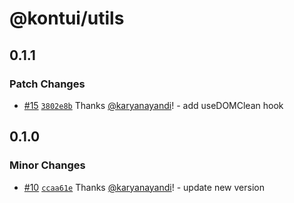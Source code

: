 # @kontui/utils

## 0.1.1

### Patch Changes

- [#15](https://github.com/dafundacom/kontui/pull/15)
  [`3802e8b`](https://github.com/dafundacom/kontui/commit/3802e8b8f543efada8a34ed5d943bba7541e3957)
  Thanks [@karyanayandi](https://github.com/karyanayandi)! - add useDOMClean
  hook

## 0.1.0

### Minor Changes

- [#10](https://github.com/dafundacom/kontui/pull/10)
  [`ccaa61e`](https://github.com/dafundacom/kontui/commit/ccaa61e0ddb3dcf679d0a21d1c40e3464402a8fe)
  Thanks [@karyanayandi](https://github.com/karyanayandi)! - update new version
